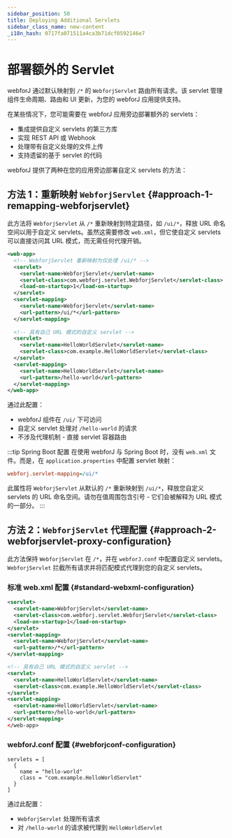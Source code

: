 ```yaml
---
sidebar_position: 50
title: Deploying Additional Servlets
sidebar_class_name: new-content
_i18n_hash: 0717fa071511a4ca3b71dcf0592146e7
---
```

<!-- vale off -->
# 部署额外的 Servlet <DocChip chip='since' label='25.02' />
<!-- vale on -->

webforJ 通过默认映射到 `/*` 的 `WebforjServlet` 路由所有请求。该 servlet 管理组件生命周期、路由和 UI 更新，为您的 webforJ 应用提供支持。

在某些情况下，您可能需要在 webforJ 应用旁边部署额外的 servlets：
- 集成提供自定义 servlets 的第三方库
- 实现 REST API 或 Webhook
- 处理带有自定义处理的文件上传
- 支持遗留的基于 servlet 的代码

webforJ 提供了两种在您的应用旁边部署自定义 servlets 的方法：

## 方法 1：重新映射 `WebforjServlet` {#approach-1-remapping-webforjservlet}

此方法将 `WebforjServlet` 从 `/*` 重新映射到特定路径，如 `/ui/*`，释放 URL 命名空间以用于自定义 servlets。虽然这需要修改 `web.xml`，但它使自定义 servlets 可以直接访问其 URL 模式，而无需任何代理开销。

```xml
<web-app>
  <!-- WebforjServlet 重新映射为仅处理 /ui/* -->
  <servlet>
    <servlet-name>WebforjServlet</servlet-name>
    <servlet-class>com.webforj.servlet.WebforjServlet</servlet-class>
    <load-on-startup>1</load-on-startup>
  </servlet>
  <servlet-mapping>
    <servlet-name>WebforjServlet</servlet-name>
    <url-pattern>/ui/*</url-pattern>
  </servlet-mapping>
  
  <!-- 具有自己 URL 模式的自定义 servlet -->
  <servlet>
    <servlet-name>HelloWorldServlet</servlet-name>
    <servlet-class>com.example.HelloWorldServlet</servlet-class>
  </servlet>
  <servlet-mapping>
    <servlet-name>HelloWorldServlet</servlet-name>
    <url-pattern>/hello-world</url-pattern>
  </servlet-mapping>
</web-app>
```

通过此配置：
- webforJ 组件在 `/ui/` 下可访问
- 自定义 servlet 处理对 `/hello-world` 的请求
- 不涉及代理机制 - 直接 servlet 容器路由

:::tip Spring Boot 配置
在使用 webforJ 与 Spring Boot 时，没有 `web.xml` 文件。而是，在 `application.properties` 中配置 servlet 映射：

```Ini
webforj.servlet-mapping=/ui/*
```

此属性将 `WebforjServlet` 从默认的 `/*` 重新映射到 `/ui/*`，释放您自定义 servlets 的 URL 命名空间。请勿在值周围包含引号 - 它们会被解释为 URL 模式的一部分。
:::

## 方法 2：`WebforjServlet` 代理配置 {#approach-2-webforjservlet-proxy-configuration}

此方法保持 `WebforjServlet` 在 `/*`，并在 `webforJ.conf` 中配置自定义 servlets。`WebforjServlet` 拦截所有请求并将匹配模式代理到您的自定义 servlets。

### 标准 web.xml 配置 {#standard-webxml-configuration}

```xml
<servlet>
  <servlet-name>WebforjServlet</servlet-name>
  <servlet-class>com.webforj.servlet.WebforjServlet</servlet-class>
  <load-on-startup>1</load-on-startup>
</servlet>
<servlet-mapping>
  <servlet-name>WebforjServlet</servlet-name>
  <url-pattern>/*</url-pattern>
</servlet-mapping>

<!-- 具有自己 URL 模式的自定义 servlet -->
<servlet>
  <servlet-name>HelloWorldServlet</servlet-name>
  <servlet-class>com.example.HelloWorldServlet</servlet-class>
</servlet>
<servlet-mapping>
  <servlet-name>HelloWorldServlet</servlet-name>
  <url-pattern>/hello-world</url-pattern>
</servlet-mapping>
</web-app>
```

### webforJ.conf 配置 {#webforjconf-configuration}

```hocon
servlets = [
  {
    name = "hello-world"
    class = "com.example.HelloWorldServlet"
  }
]
```

通过此配置：
- `WebforjServlet` 处理所有请求
- 对 `/hello-world` 的请求被代理到 `HelloWorldServlet`
